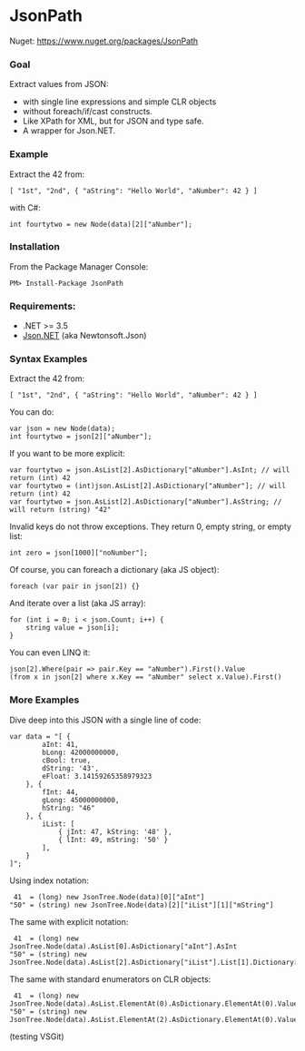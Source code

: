 JsonPath
========

Nuget: https://www.nuget.org/packages/JsonPath

### Goal

Extract values from JSON:
- with single line expressions and simple CLR objects 
- without foreach/if/cast constructs. 
- Like XPath for XML, but for JSON and type safe. 
- A wrapper for Json.NET. 

### Example

Extract the 42 from:

    [ "1st", "2nd", { "aString": "Hello World", "aNumber": 42 } ]
    
with C#:

    int fourtytwo = new Node(data)[2]["aNumber"];
    
### Installation

From the Package Manager Console: 

    PM> Install-Package JsonPath

### Requirements:

* .NET >= 3.5
* [Json.NET](https://www.nuget.org/packages/Newtonsoft.Json) (aka Newtonsoft.Json)

### Syntax Examples

Extract the 42 from:

    [ "1st", "2nd", { "aString": "Hello World", "aNumber": 42 } ]

You can do:

    var json = new Node(data);
    int fourtytwo = json[2]["aNumber"];

If you want to be more explicit:

    var fourtytwo = json.AsList[2].AsDictionary["aNumber"].AsInt; // will return (int) 42
    var fourtytwo = (int)json.AsList[2].AsDictionary["aNumber"]; // will return (int) 42
    var fourtytwo = json.AsList[2].AsDictionary["aNumber"].AsString; // will return (string) "42"

Invalid keys do not throw exceptions. They return 0, empty string, or empty list:

    int zero = json[1000]["noNumber"];

Of course, you can foreach a dictionary (aka JS object):

    foreach (var pair in json[2]) {}

And iterate over a list (aka JS array):

    for (int i = 0; i < json.Count; i++) {
        string value = json[i];
    }

You can even LINQ it:

    json[2].Where(pair => pair.Key == "aNumber").First().Value
    (from x in json[2] where x.Key == "aNumber" select x.Value).First()

### More Examples

Dive deep into this JSON with a single line of code:

    var data = "[ { 
            aInt: 41, 
            bLong: 42000000000, 
            cBool: true, 
            dString: '43', 
            eFloat: 3.14159265358979323 
        }, { 
            fInt: 44, 
            gLong: 45000000000, 
            hString: "46"
        }, { 
            iList: [ 
                { jInt: 47, kString: '48' }, 
                { lInt: 49, mString: '50' }
            ], 
        }
    ]";

Using index notation:

     41  = (long) new JsonTree.Node(data)[0]["aInt"]
    "50" = (string) new JsonTree.Node(data)[2]["iList"][1]["mString"]

The same with explicit notation:

     41  = (long) new JsonTree.Node(data).AsList[0].AsDictionary["aInt"].AsInt
    "50" = (string) new JsonTree.Node(data).AsList[2].AsDictionary["iList"].List[1].Dictionary["mString"].AsString

The same with standard enumerators on CLR objects:

     41  = (long) new JsonTree.Node(data).AsList.ElementAt(0).AsDictionary.ElementAt(0).Value
    "50" = (string) new JsonTree.Node(data).AsList.ElementAt(2).AsDictionary.ElementAt(0).Value.AsList.ElementAt(1).AsDictionary.ElementAt(1).Value

(testing VSGit)
